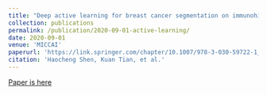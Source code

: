 ```yaml
---
title: "Deep active learning for breast cancer segmentation on immunohistochemistry images"
collection: publications
permalink: /publication/2020-09-01-active-learning/
date: 2020-09-01
venue: 'MICCAI'
paperurl: 'https://link.springer.com/chapter/10.1007/978-3-030-59722-1_49'
citation: 'Haocheng Shen, Kuan Tian, et al.'
---
```


<a href='https://link.springer.com/chapter/10.1007/978-3-030-59722-1_49'>Paper is here</a>
